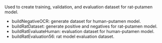 Used to create training, validation, and evaluation dataset for rat-putamen model.
* buildNegativeOCR: generate dataset for human-putamen model.
* buildRatDataset: generate positive and negatives for rat-putamen model.
* buildRatEvaluateHuman: evaluation dataset for human-putamen model.
* buildRatEvaluation56: rat model evaluation dataset.
